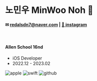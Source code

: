 # 노민우 MinWoo Noh 

#### ✉︎ redalsdn7@naver.com | [🫧 instagram](https://www.instagram.com/minu._.09/)
<!-- [🫧 velog](https://velog.io/@mincodin)   -->
<!--| [🫧 PORTFOLIO](https://dev-moon.notion.site/) -->
</br>
 
#### Allen School 16nd
- iOS Developer
- 2022.12 - 2023.02


<!-- ios, seift, github -->
<div>
 <img alt="apple" src ="https://img.shields.io/badge/iOS-FFFFFF?&style=for-the-badge&logo=Apple&logoColor=black"/>  
 <img alt="swift" src ="https://img.shields.io/badge/swift-F05138.svg?&style=for-the-badge&logo=Swift&logoColor=white"/> 
 <img alt="github" src ="https://img.shields.io/badge/github-000000.svg?&style=for-the-badge&logo=Github&logoColor=white"/>
<br/>
